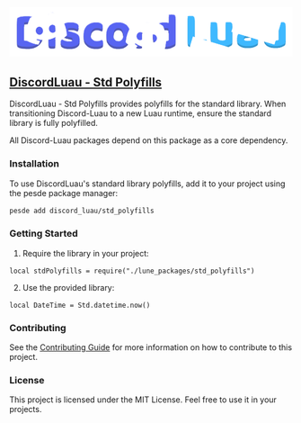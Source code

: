 <div align="center">
	<p>
		<a href=""><img src="https://raw.githubusercontent.com/DiscordLuau/.github/master/resource/DiscordLuau-Banner.png" width="512" alt="discord-luau"/></a>
	</p>
</div>

## [DiscordLuau - Std Polyfills](https://pesde.dev/packages/discord_luau/std_polyfills)

DiscordLuau - Std Polyfills provides polyfills for the standard library. When transitioning Discord-Luau to a new Luau runtime, ensure the standard library is fully polyfilled.

All Discord-Luau packages depend on this package as a core dependency.

### Installation

To use DiscordLuau's standard library polyfills, add it to your project using the pesde package manager:

```bash
pesde add discord_luau/std_polyfills
```

### Getting Started

1. Require the library in your project:
```luau
local stdPolyfills = require("./lune_packages/std_polyfills")
```

2. Use the provided library:
```luau
local DateTime = Std.datetime.now()
```

### Contributing

See the [Contributing Guide](CONTRIBUTING) for more information on how to contribute to this project.

### License
This project is licensed under the MIT License. Feel free to use it in your projects.